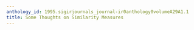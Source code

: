 ```yaml
---
anthology_id: 1995.sigirjournals_journal-ir0anthology0volumeA29A1.1
title: Some Thoughts on Similarity Measures
---
```


